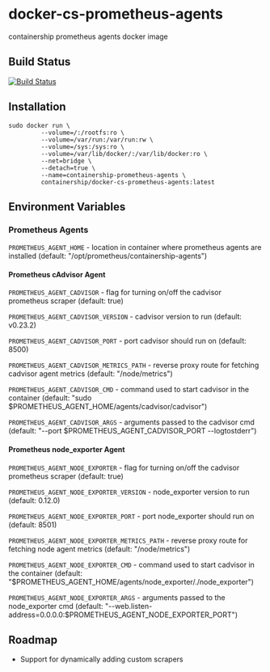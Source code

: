 # docker-cs-prometheus-agents
containership prometheus agents docker image

## Build Status
[![Build Status](https://drone.containership.io/api/badges/containership/docker-cs-prometheus-agents/status.svg)](https://drone.containership.io/containership/docker-cs-prometheus-agents)

## Installation
```
sudo docker run \
         --volume=/:/rootfs:ro \
         --volume=/var/run:/var/run:rw \
         --volume=/sys:/sys:ro \
         --volume=/var/lib/docker/:/var/lib/docker:ro \
         --net=bridge \
         --detach=true \
         --name=containership-prometheus-agents \
         containership/docker-cs-prometheus-agents:latest
```

## Environment Variables

### Prometheus Agents
`PROMETHEUS_AGENT_HOME` - location in container where prometheus agents are installed (default: "/opt/prometheus/containership-agents")

#### Prometheus cAdvisor Agent
`PROMETHEUS_AGENT_CADVISOR` - flag for turning on/off the cadvisor prometheus scraper (default: true)

`PROMETHEUS_AGENT_CADVISOR_VERSION` - cadvisor version to run (default: v0.23.2)

`PROMETHEUS_AGENT_CADVISOR_PORT` - port cadvisor should run on (default: 8500)

`PROMETHEUS_AGENT_CADVISOR_METRICS_PATH` - reverse proxy route for fetching cadvisor agent metrics (default: "/node/metrics")

`PROMETHEUS_AGENT_CADVISOR_CMD` - command used to start cadvisor in the container (default: "sudo $PROMETHEUS_AGENT_HOME/agents/cadvisor/cadvisor")

`PROMETHEUS_AGENT_CADVISOR_ARGS` - arguments passed to the cadvisor cmd (default: "--port $PROMETHEUS_AGENT_CADVISOR_PORT --logtostderr")

#### Prometheus node_exporter Agent
`PROMETHEUS_AGENT_NODE_EXPORTER` - flag for turning on/off the cadvisor prometheus scraper (default: true)

`PROMETHEUS_AGENT_NODE_EXPORTER_VERSION` - node_exporter version to run (default: 0.12.0)

`PROMETHEUS_AGENT_NODE_EXPORTER_PORT` - port node_exporter should run on (default: 8501)

`PROMETHEUS_AGENT_NODE_EXPORTER_METRICS_PATH` - reverse proxy route for fetching node agent metrics (default: "/node/metrics")

`PROMETHEUS_AGENT_NODE_EXPORTER_CMD` - command used to start cadvisor in the container (default: "$PROMETHEUS_AGENT_HOME/agents/node_exporter/./node_exporter")

`PROMETHEUS_AGENT_NODE_EXPORTER_ARGS` - arguments passed to the node_exporter cmd (default: "--web.listen-address=0.0.0.0:$PROMETHEUS_AGENT_NODE_EXPORTER_PORT")

## Roadmap
* Support for dynamically adding custom scrapers
